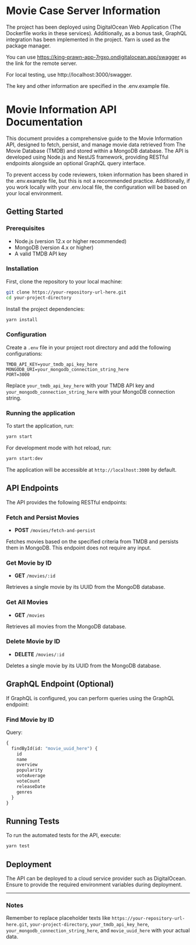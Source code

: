 # Movie Case Server Information 

The project has been deployed using DigitalOcean Web Application (The Dockerfile works in these services). Additionally, as a bonus task, GraphQL integration has been implemented in the project. Yarn is used as the package manager.

You can use https://king-prawn-app-7rgxo.ondigitalocean.app/swagger as the link for the remote server.

For local testing, use http://localhost:3000/swagger.

The key and other information are specified in the .env.example file.


# Movie Information API Documentation

This document provides a comprehensive guide to the Movie Information API, designed to fetch, persist, and manage movie data retrieved from The Movie Database (TMDB) and stored within a MongoDB database. The API is developed using Node.js and NestJS framework, providing RESTful endpoints alongside an optional GraphQL query interface.

To prevent access by code reviewers, token information has been shared in the .env.example file, but this is not a recommended practice. Additionally, if you work locally with your .env.local file, the configuration will be based on your local environment.

## Getting Started

### Prerequisites

- Node.js (version 12.x or higher recommended)
- MongoDB (version 4.x or higher)
- A valid TMDB API key

### Installation

First, clone the repository to your local machine:

```bash
git clone https://your-repository-url-here.git
cd your-project-directory
```

Install the project dependencies:

```bash
yarn install
```

### Configuration

Create a `.env` file in your project root directory and add the following configurations:

```env
TMDB_API_KEY=your_tmdb_api_key_here
MONGODB_URI=your_mongodb_connection_string_here
PORT=3000
```

Replace `your_tmdb_api_key_here` with your TMDB API key and `your_mongodb_connection_string_here` with your MongoDB connection string.

### Running the application

To start the application, run:

```bash
yarn start
```

For development mode with hot reload, run:

```bash
yarn start:dev
```

The application will be accessible at `http://localhost:3000` by default.

## API Endpoints

The API provides the following RESTful endpoints:

### Fetch and Persist Movies

- **POST** `/movies/fetch-and-persist`

Fetches movies based on the specified criteria from TMDB and persists them in MongoDB. This endpoint does not require any input.

### Get Movie by ID

- **GET** `/movies/:id`

Retrieves a single movie by its UUID from the MongoDB database.

### Get All Movies

- **GET** `/movies`

Retrieves all movies from the MongoDB database.

### Delete Movie by ID

- **DELETE** `/movies/:id`

Deletes a single movie by its UUID from the MongoDB database.

## GraphQL Endpoint (Optional)

If GraphQL is configured, you can perform queries using the GraphQL endpoint:

### Find Movie by ID

Query:

```graphql
{
  findById(id: "movie_uuid_here") {
    id
    name
    overview
    popularity
    voteAverage
    voteCount
    releaseDate
    genres
  }
}
```

## Running Tests

To run the automated tests for the API, execute:

```bash
yarn test
```

## Deployment

The API can be deployed to a cloud service provider such as DigitalOcean. Ensure to provide the required environment variables during deployment.

---

### Notes

Remember to replace placeholder texts like `https://your-repository-url-here.git`, `your-project-directory`, `your_tmdb_api_key_here`, `your_mongodb_connection_string_here`, and `movie_uuid_here` with your actual data.
